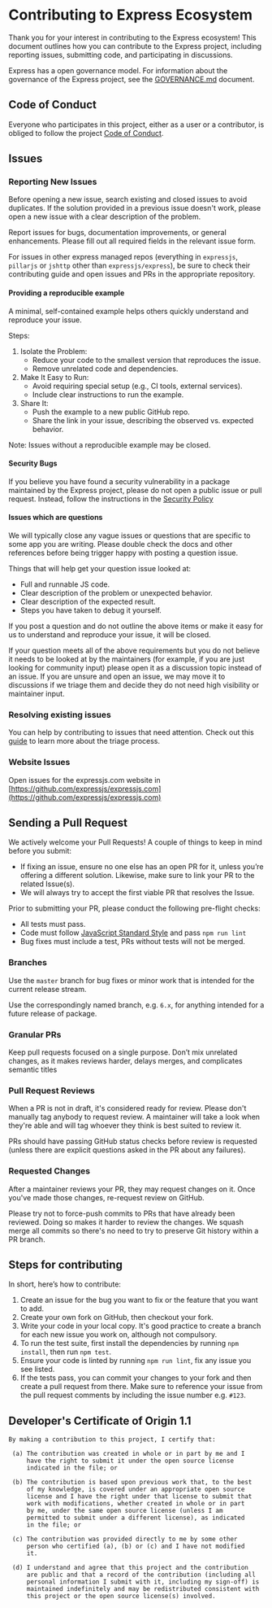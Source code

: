 # Contributing to Express Ecosystem

Thank you for your interest in contributing to the Express ecosystem! This document outlines
how you can contribute to the Express project, including reporting issues, submitting code,
and participating in discussions.

Express has a open governance model. For information about the governance of the Express project,
see the [GOVERNANCE.md](https://github.com/expressjs/discussions/blob/HEAD/docs/GOVERNANCE.md)
document.

## Code of Conduct

Everyone who participates in this project, either as a user or a contributor, is obliged
to follow the project [Code of Conduct](https://github.com/expressjs/.github/blob/HEAD/CODE_OF_CONDUCT.md).

## Issues

### Reporting New Issues

Before opening a new issue, search existing and closed issues to avoid duplicates. If the solution
provided in a previous issue doesn't work, please open a new issue with a clear description of the problem.

Report issues for bugs, documentation improvements, or general enhancements. Please fill out all required
fields in the relevant issue form.

For issues in other express managed repos (everything in `expressjs`, `pillarjs` or `jshttp` other
than `expressjs/express`), be sure to check their contributing guide and open issues and PRs in
the appropriate repository.

#### Providing a reproducible example

A minimal, self-contained example helps others quickly understand and reproduce your issue.

Steps:

1. Isolate the Problem:
   - Reduce your code to the smallest version that reproduces the issue.
   - Remove unrelated code and dependencies.
2. Make It Easy to Run:
   - Avoid requiring special setup (e.g., CI tools, external services).
   - Include clear instructions to run the example.
3. Share It:
   - Push the example to a new public GitHub repo.
   - Share the link in your issue, describing the observed vs. expected behavior.

Note: Issues without a reproducible example may be closed.

#### Security Bugs

If you believe you have found a security vulnerability in a package maintained by the Express project,
please do not open a public issue or pull request. Instead, follow the instructions in the
[Security Policy](https://github.com/expressjs/.github/blob/master/SECURITY.md)

#### Issues which are questions

We will typically close any vague issues or questions that are specific to some
app you are writing. Please double check the docs and other references before
being trigger happy with posting a question issue.

Things that will help get your question issue looked at:

- Full and runnable JS code.
- Clear description of the problem or unexpected behavior.
- Clear description of the expected result.
- Steps you have taken to debug it yourself.

If you post a question and do not outline the above items or make it easy for
us to understand and reproduce your issue, it will be closed.

If your question meets all of the above requirements but you do not believe it needs to be looked at
by the maintainers (for example, if you are just looking for community input) please open it as a discussion
topic instead of an issue. If you are unsure and open an issue, we may move it to discussions if we triage
them and decide they do not need high visibility or maintainer input.

### Resolving existing issues

You can help by contributing to issues that need attention.
Check out this [guide](https://github.com/expressjs/discussions/blob/master/docs/contributing/triager-guide.md)
to learn more about the triage process.

### Website Issues

Open issues for the expressjs.com website in [https://github.com/expressjs/expressjs.com](https://github.com/expressjs/expressjs.com)

## Sending a Pull Request

We actively welcome your Pull Requests! A couple of things to keep in mind before you submit:

- If fixing an issue, ensure no one else has an open PR for it, unless you’re offering a different solution.
Likewise, make sure to link your PR to the related Issue(s).
- We will always try to accept the first viable PR that resolves the Issue.

Prior to submitting your PR, please conduct the following pre-flight checks:

- All tests must pass.
- Code must follow [JavaScript Standard Style](https://standardjs.com/) and pass `npm run lint`
- Bug fixes must include a test, PRs without tests will not be merged.

### Branches

Use the `master` branch for bug fixes or minor work that is intended for the
current release stream.

Use the correspondingly named branch, e.g. `6.x`, for anything intended for
a future release of package.

### Granular PRs

Keep pull requests focused on a single purpose. Don’t mix unrelated changes,
as it makes reviews harder, delays merges, and complicates semantic titles

### Pull Request Reviews

When a PR is not in draft, it's considered ready for review. Please don't manually
tag anybody to request review. A maintainer will take a look when they're able and
will tag whoever they think is best suited to review it.

PRs should have passing GitHub status checks before review is requested (unless there
are explicit questions asked in the PR about any failures).

### Requested Changes

After a maintainer reviews your PR, they may request changes on it. Once you've made those changes,
re-request review on GitHub.

Please try not to force-push commits to PRs that have already been reviewed. Doing so makes it harder
to review the changes. We squash merge all commits so there's no need to try to preserve Git history
within a PR branch.

## Steps for contributing

In short, here’s how to contribute:

1. Create an issue for the
   bug you want to fix or the feature that you want to add.
2. Create your own fork on GitHub, then
   checkout your fork.
3. Write your code in your local copy. It's good practice to create a branch for
   each new issue you work on, although not compulsory.
4. To run the test suite, first install the dependencies by running `npm install`,
   then run `npm test`.
5. Ensure your code is linted by running `npm run lint`, fix any issue you
   see listed.
6. If the tests pass, you can commit your changes to your fork and then create
   a pull request from there. Make sure to reference your issue from the pull
   request comments by including the issue number e.g. `#123`.

## Developer's Certificate of Origin 1.1

```text
By making a contribution to this project, I certify that:

 (a) The contribution was created in whole or in part by me and I
     have the right to submit it under the open source license
     indicated in the file; or

 (b) The contribution is based upon previous work that, to the best
     of my knowledge, is covered under an appropriate open source
     license and I have the right under that license to submit that
     work with modifications, whether created in whole or in part
     by me, under the same open source license (unless I am
     permitted to submit under a different license), as indicated
     in the file; or

 (c) The contribution was provided directly to me by some other
     person who certified (a), (b) or (c) and I have not modified
     it.

 (d) I understand and agree that this project and the contribution
     are public and that a record of the contribution (including all
     personal information I submit with it, including my sign-off) is
     maintained indefinitely and may be redistributed consistent with
     this project or the open source license(s) involved.
```
